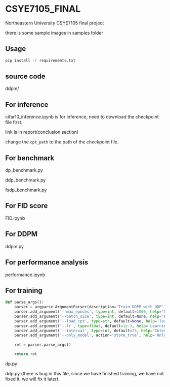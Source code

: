 # CSYE7105_FINAL

Northeastern University CSYE7105 final project

there is some sample images in samples folder

## Usage

```bash
pip install -r requirements.txt
```

## source code

ddpm/

## For inference

cifar10_inference.ipynb is for inference, need to download the checkpoint file first.

link is in report(conclusion section)



change the `cpt_path` to the path of the checkpoint file.

## For benchmark

dp_benchmark.py

ddp_benchmark.py

fsdp_benchmark.py

## For FID score

FID.ipynb

## For DDPM

ddpm.py

## For performance analysis

performance.ipynb

## For training

```python
def parse_args():
    parser = argparse.ArgumentParser(description='Train DDPM with DDP')
    parser.add_argument('--max_epochs', type=int, default=1000, help='Maximum number of epochs')
    parser.add_argument('--batch_size', type=int, default=None, help='Batch size per GPU')
    parser.add_argument('--load_cpt', type=str, default=None, help='load checkpoint path')
    parser.add_argument('--lr', type=float, default=1e-3, help='Learning rate')
    parser.add_argument('--interval', type=int, default=25, help='Interval of saving checkpoint')
    parser.add_argument('--only_model', action='store_true', help='Only load model weights, not training state')
    
    ret = parser.parse_args()

    return ret
```

dp.py

ddp.py (there is bug in this file, since we have finished training, we have not fixed it, we will fix it later)